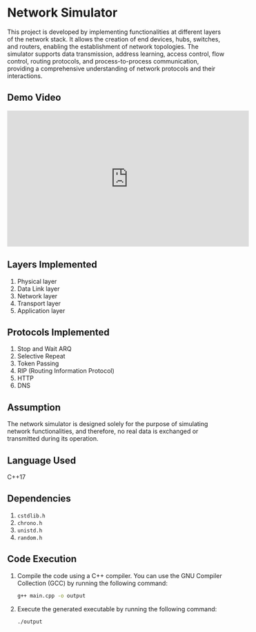 # Network Simulator

This project is developed by implementing functionalities at different layers of the network stack. It allows the creation of end devices, hubs, switches, and routers, enabling the establishment of network topologies. The simulator supports data transmission, address learning, access control, flow control, routing protocols, and process-to-process communication, providing a comprehensive understanding of network protocols and their interactions.

## Demo Video

<iframe width="560" height="315" src="https://www.youtube.com/embed/your_video_id?autoplay=1" frameborder="0" allow="accelerometer; autoplay; clipboard-write; encrypted-media; gyroscope; picture-in-picture" allowfullscreen></iframe>

## Layers Implemented

1. Physical layer
2. Data Link layer
3. Network layer
4. Transport layer
5. Application layer

## Protocols Implemented

1. Stop and Wait ARQ
2. Selective Repeat
3. Token Passing
4. RIP (Routing Information Protocol)
5. HTTP
6. DNS

## Assumption

The network simulator is designed solely for the purpose of simulating network functionalities, and therefore, no real data is exchanged or transmitted during its operation.

## Language Used

C++17

## Dependencies

1. `cstdlib.h`
2. `chrono.h`
3. `unistd.h`
4. `random.h`

## Code Execution

1. Compile the code using a C++ compiler. You can use the GNU Compiler Collection (GCC) by running the following command:
    ```sh
    g++ main.cpp -o output
    ```
2. Execute the generated executable by running the following command:
    ```sh
    ./output
    ```
